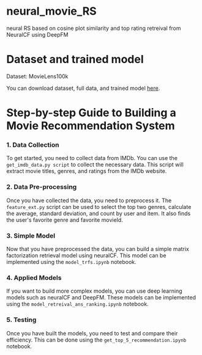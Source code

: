 # neural_movie_RS
neural RS based on cosine plot similarity and top rating retreival from NeuralCF using DeepFM



# Dataset and trained model
Dataset: MovieLens100k

You can download dataset, full data, and trained model [here](https://drive.google.com/drive/u/0/folders/1qaKKdpzv0RGDo1OhWe5T8S1GWcWnLOWO).

# Step-by-step Guide to Building a Movie Recommendation System

### 1. Data Collection
To get started, you need to collect data from IMDb. You can use the `get_imdb_data.py script` to collect the necessary data. 
This script will extract movie titles, genres, and ratings from the IMDb website.

### 2. Data Pre-processing
Once you have collected the data, you need to preprocess it. The `feature_ext.py` script can be used to select the top two genres, calculate the average, 
standard deviation, and count by user and item. It also finds the user's favorite genre and favorite movieId.

### 3. Simple Model
Now that you have preprocessed the data, you can build a simple matrix factorization retrieval model using neuralCF. 
This model can be implemented using the `model_trfs.ipynb` notebook.

### 4. Applied Models
If you want to build more complex models, you can use deep learning models such as neuralCF and DeepFM. 
These models can be implemented using the `model_retreival_ans_ranking.ipynb` notebook.

### 5. Testing
Once you have built the models, you need to test and compare their efficiency. This can be done using the `get_top_5_recommendation.ipynb` notebook.






